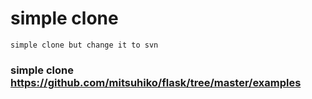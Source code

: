 # simple clone

	simple clone but change it to svn

### simple clone https://github.com/mitsuhiko/flask/tree/master/examples
